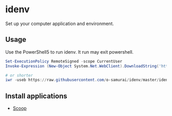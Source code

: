 # idenv
Set up your computer application and environment.

## Usage

Use the PowerShell5 to run idenv. It run may exit powershell.

```powershell
Set-ExecutionPolicy RemoteSigned -scope CurrentUser
Invoke-Expression (New-Object System.Net.WebClient).DownloadString('https://raw.githubusercontent.com/o-samurai/idenv/master/idenv.ps1')

# or shorter
iwr -useb https://raw.githubusercontent.com/o-samurai/idenv/master/idenv.ps1 | iex
```

## Install applications

- [Scoop](https://github.com/lukesampson/scoop)
<!--
 - [aria2](https://github.com/aria2/aria2)
 - [7zip](https://www.7-zip.org/)
 - [git](https://gitforwindows.org/)
 - [github](https://desktop.github.com/)
 - [vscode](https://code.visualstudio.com/)
-->